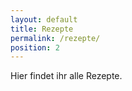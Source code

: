 ```yaml
---
layout: default
title: Rezepte
permalink: /rezepte/
position: 2
---
```


Hier findet ihr alle Rezepte.

